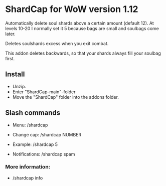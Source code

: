 # ShardCap for WoW version 1.12
Automatically delete soul shards above a certain amount (default 12). At levels 10-20 I normally set it 5 because bags are small and soulbags come later. 

Deletes soulshards excess when you exit combat.

This addon deletes backwards, so that your shards always fill your soulbag first. 


## Install
- Unzip. 
- Enter "ShardCap-main"-folder
- Move the "ShardCap" folder into the addons folder. 

## Slash commands
- Menu: /shardcap    

- Change cap: /shardcap NUMBER

- Example: /shardcap 5
  
- Notifications: /shardcap spam

### More information: 

- /shardcap info

